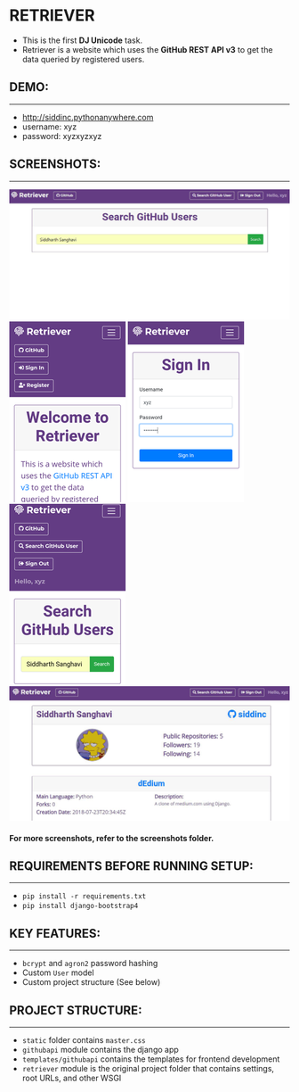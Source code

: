 # RETRIEVER
- This is the first **DJ Unicode** task.
- Retriever is a website which uses the **GitHub REST API v3** to get the data queried by registered users.

## DEMO:
----
- http://siddinc.pythonanywhere.com
- username: xyz
- password: xyzxyzxyz

## SCREENSHOTS:
----
![desktop_user_search](/screenshots/desktop_user_search.png)
![mobile_index](/screenshots/mobile_index.png)
![mobile_login](/screenshots/mobile_login.png)
![mobile_user_search](/screenshots/mobile_user_search.png)
![desktop_user_detail](/screenshots/desktop_user_detail.png)

#### For more screenshots, refer to the screenshots folder.

## REQUIREMENTS BEFORE RUNNING SETUP:
----
- `pip install -r requirements.txt`
- `pip install django-bootstrap4`


## KEY FEATURES:
----
- `bcrypt` and `agron2` password hashing
- Custom  `User`  model
- Custom project structure (See below)


## PROJECT STRUCTURE:
----
- `static` folder contains `master.css`
- `githubapi` module contains the django app
- `templates/githubapi` contains the templates for frontend development
- `retriever` module is the original project folder that contains settings, root URLs,  and other WSGI
